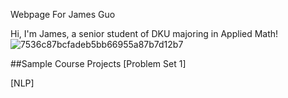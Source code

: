 Webpage For James Guo

Hi, I'm James, a senior student of DKU majoring in Applied Math!
![7536c87bcfadeb5bb66955a87b7d12b7](https://user-images.githubusercontent.com/99957590/216755493-f5449cdf-a50d-47ae-8e99-a1e58ddef011.jpeg)

##Sample Course Projects
[Problem Set 1]

[NLP]
